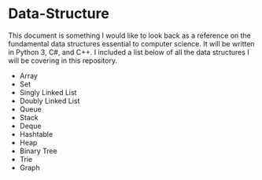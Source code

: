 # Data-Structure

This document is something I would like to look back as a reference on the fundamental data structures essential to computer science. It will be written in Python 3, C#, and C++. I included a list below of all the data structures I will be covering in this repository.

- Array
- Set
- Singly Linked List
- Doubly Linked List
- Queue
- Stack
- Deque
- Hashtable
- Heap
- Binary Tree
- Trie
- Graph
